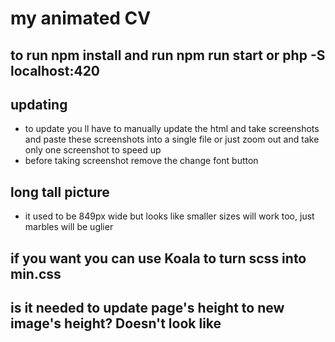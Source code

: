 # my animated CV

## to run npm install and run npm run start or php -S localhost:420

## updating

- to update you ll have to manually update the html and take screenshots and paste these screenshots into a single file
  or just zoom out and take only one screenshot to speed up
- before taking screenshot remove the change font button

## long tall picture

- it used to be 849px wide but looks like smaller sizes will work too, just marbles will be uglier

## if you want you can use Koala to turn scss into min.css

## is it needed to update page's height to new image's height? Doesn't look like
